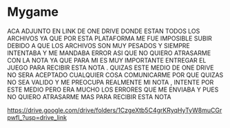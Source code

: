 # Mygame

ACA ADJUNTO EN LINK DE ONE DRIVE DONDE ESTAN TODOS LOS ARCHIVOS YA QUE POR ESTA PLATAFORMA ME FUE IMPOSIBLE SUBIR DEBIDO A QUE LOS ARCHIVOS SON MUY PESADOS Y SIEMPRE INTENTABA Y ME MANDABA ERROR ASI QUE NO QUIERO ATRASARME CON LA NOTA YA  QUE PARA MI ES MUY IMPORTANTE ENTREGAR EL JUEGO PARA RECIBIR ESTA NOTA . QUIZAS  ESTE MEDIO DE ONE DRIVE NO SERA ACEPTADO CUALQUIER COSA COMUNICARME POR QUE QUIZAS NO SEA VALIDO Y ME PREOCUPA REALMENTE MI NOTA , INTENTE POR ESTE MEDIO PERO ERA MUCHO LOS ERRORES QUE ME ENVIABA Y PUES NO QUIERO ATRASARME MAS PARA RECIBIR ESTA NOTA

https://drive.google.com/drive/folders/1CzgeXtb5C4grKRyqHyTyW8muCGrpwfl_?usp=drive_link
